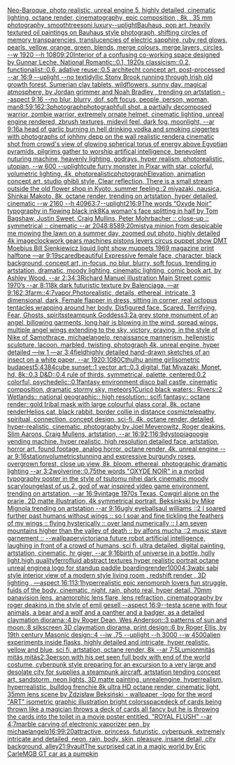 [Neo-Baroque, photo realistic, unreal engine 5, highly detailed, cinematic lighting, octane render, cinematography, epic composition , 8k , 35 mm photography, smooth](https://www.ebank.nz/aiartgenerator?category=Neo-Baroque%2C%20photo%20realistic%2C%20unreal%20engine%205%2C%20highly%20detailed%2C%20cinematic%20lighting%2C%20octane%20render%2C%20cinematography%2C%20epic%20composition%20%2C%208k%20%2C%2035%20mm%20photography%2C%20smooth)[trees](https://www.ebank.nz/aiartgenerator?category=trees)[oni,luxury](https://www.ebank.nz/aiartgenerator?category=oni%2Cluxury)[--uplight](https://www.ebank.nz/aiartgenerator?category=--uplight)[Bauhaus, pop art, heavily textured oil paintings on Bauhaus style photograph, shifting circles of memory transparencies, translucencies of electric sapphire, ruby red glows, pearls, yellow, orange, green, blends, merge colours, merge layers, circles, --w 1920 --h 1080](https://www.ebank.nz/aiartgenerator?category=Bauhaus%2C%20pop%20art%2C%20heavily%20textured%20oil%20paintings%20on%20Bauhaus%20style%20photograph%2C%20shifting%20circles%20of%20memory%20transparencies%2C%20translucencies%20of%20electric%20sapphire%2C%20ruby%20red%20glows%2C%20pearls%2C%20yellow%2C%20orange%2C%20green%2C%20blends%2C%20merge%20colours%2C%20merge%20layers%2C%20circles%2C%20--w%201920%20--h%201080)[9:20](https://www.ebank.nz/aiartgenerator?category=9%3A20)[Interior of a confusing co-working space designed by Gunnar Leche, National Romantic::0.1, 1920s classicism::0.2, functionalist::0.6, adative reuse::0.5 architecht concept art, post-processed  --ar 16:9 --uplight --no text](https://www.ebank.nz/aiartgenerator?category=Interior%20of%20a%20confusing%20co-working%20space%20designed%20by%20Gunnar%20Leche%2C%20National%20Romantic%3A%3A0.1%2C%201920s%20classicism%3A%3A0.2%2C%20functionalist%3A%3A0.6%2C%20adative%20reuse%3A%3A0.5%20architecht%20concept%20art%2C%20post-processed%20%20--ar%2016%3A9%20--uplight%20--no%20text)[idyllic Stony Brook running through Irish old growth forest, Sumerian clay tablets, wildflowers, sunny day, magical atmosphere, by Jordan grimmer and Noah Bradley , trending on artstation --aspect 9:16 --no blur, blurry, dof, soft focus, people, person, woman, man](https://www.ebank.nz/aiartgenerator?category=idyllic%20Stony%20Brook%20running%20through%20Irish%20old%20growth%20forest%2C%20Sumerian%20clay%20tablets%2C%20wildflowers%2C%20sunny%20day%2C%20magical%20atmosphere%2C%20by%20Jordan%20grimmer%20and%20Noah%20Bradley%20%2C%20trending%20on%20artstation%20--aspect%209%3A16%20--no%20blur%2C%20blurry%2C%20dof%2C%20soft%20focus%2C%20people%2C%20person%2C%20woman%2C%20man)[8:5](https://www.ebank.nz/aiartgenerator?category=8%3A5)[9:16](https://www.ebank.nz/aiartgenerator?category=9%3A16)[2:3](https://www.ebank.nz/aiartgenerator?category=2%3A3)[photograph](https://www.ebank.nz/aiartgenerator?category=photograph)[photograph](https://www.ebank.nz/aiartgenerator?category=photograph)[full shot, a partially decomposed warrior, zombie warrior, extremely ornate helmet, cinematic lighting, unreal engine rendered, zbrush textures, midevil feel, dark fog, moonlight, --ar 9:16](https://www.ebank.nz/aiartgenerator?category=full%20shot%2C%20a%20partially%20decomposed%20warrior%2C%20zombie%20warrior%2C%20extremely%20ornate%20helmet%2C%20cinematic%20lighting%2C%20unreal%20engine%20rendered%2C%20zbrush%20textures%2C%20midevil%20feel%2C%20dark%20fog%2C%20moonlight%2C%20--ar%209%3A16)[a head of garlic burning in hell drinking vodka and smoking ciggertes with photographs of johhny depp on the wall realistic render](https://www.ebank.nz/aiartgenerator?category=a%20head%20of%20garlic%20burning%20in%20hell%20drinking%20vodka%20and%20smoking%20ciggertes%20with%20photographs%20of%20johhny%20depp%20on%20the%20wall%20realistic%20render)[a cinematic shot from crowd's view of glowing spherical torus of energy above Egyptian pyramids, pilgrims gather to worship artifical intelligence, benevolent nuturing machine, heavenly lighting, godrays, hyper realism, photorealistic, utopian, --w 600 --uplight](https://www.ebank.nz/aiartgenerator?category=a%20cinematic%20shot%20from%20crowd%27s%20view%20of%20glowing%20spherical%20torus%20of%20energy%20above%20Egyptian%20pyramids%2C%20pilgrims%20gather%20to%20worship%20artifical%20intelligence%2C%20benevolent%20nuturing%20machine%2C%20heavenly%20lighting%2C%20godrays%2C%20hyper%20realism%2C%20photorealistic%2C%20utopian%2C%20--w%20600%20--uplight)[cute furry monster in Pixar with star, colorful, volumetric lighting, 4k, photorealistic](https://www.ebank.nz/aiartgenerator?category=cute%20furry%20monster%20in%20Pixar%20with%20star%2C%20colorful%2C%20volumetric%20lighting%2C%204k%2C%20photorealistic)[photograph](https://www.ebank.nz/aiartgenerator?category=photograph)[Elevation, animation concept art, studio ghibli style, Clear reflection, There is a small stream outside the old flower shop in Kyoto, summer feeling::2 miyazaki, nausica, Shinkai Makoto, 8k, octane render, trending on artstation, hyper detailed, cinematic --w 2160  --h 4096](https://www.ebank.nz/aiartgenerator?category=Elevation%2C%20animation%20concept%20art%2C%20studio%20ghibli%20style%2C%20Clear%20reflection%2C%20There%20is%20a%20small%20stream%20outside%20the%20old%20flower%20shop%20in%20Kyoto%2C%20summer%20feeling%3A%3A2%20miyazaki%2C%20nausica%2C%20Shinkai%20Makoto%2C%208k%2C%20octane%20render%2C%20trending%20on%20artstation%2C%20hyper%20detailed%2C%20cinematic%20--w%202160%20%20--h%204096)[3:7](https://www.ebank.nz/aiartgenerator?category=3%3A7)[--uplight](https://www.ebank.nz/aiartgenerator?category=--uplight)[2](https://www.ebank.nz/aiartgenerator?category=2)[16:9](https://www.ebank.nz/aiartgenerator?category=16%3A9)[The words “Oxyde Noir” typography in flowing black ink](https://www.ebank.nz/aiartgenerator?category=The%20words%20%E2%80%9COxyde%20Noir%E2%80%9D%20typography%20in%20flowing%20black%20ink)[8K](https://www.ebank.nz/aiartgenerator?category=8K)[a woman's face splitting in half by Tom Bagshaw, Justin Sweet, Craig Mullins, Peter Mohrbacher :: close-up :: symmetrical :: cinematic --ar 2048:858](https://www.ebank.nz/aiartgenerator?category=a%20woman%27s%20face%20splitting%20in%20half%20by%20Tom%20Bagshaw%2C%20Justin%20Sweet%2C%20Craig%20Mullins%2C%20Peter%20Mohrbacher%20%3A%3A%20close-up%20%3A%3A%20symmetrical%20%3A%3A%20cinematic%20--ar%202048%3A858)[9:20](https://www.ebank.nz/aiartgenerator?category=9%3A20)[misty](https://www.ebank.nz/aiartgenerator?category=misty)[a minion from despicable me mowing the lawn on a summer day, zoomed out photo, highly detailed 4k image](https://www.ebank.nz/aiartgenerator?category=a%20minion%20from%20despicable%20me%20mowing%20the%20lawn%20on%20a%20summer%20day%2C%20zoomed%20out%20photo%2C%20highly%20detailed%204k%20image)[clockwork gears machines pistons levers circus puppet show DMT  Moebius Bill Sienkiewicz liquid light show muppets 1969 magazine print halftone —ar 9:19](https://www.ebank.nz/aiartgenerator?category=clockwork%20gears%20machines%20pistons%20levers%20circus%20puppet%20show%20DMT%20%20Moebius%20Bill%20Sienkiewicz%20liquid%20light%20show%20muppets%201969%20magazine%20print%20halftone%20%E2%80%94ar%209%3A19)[scared](https://www.ebank.nz/aiartgenerator?category=scared)[beautiful Expressive female face, character, black background, concept art, in-focus, no blur, blurry, soft focus, trending in artstation, dramatic, moody lighting, cinematic lighting, comic book art, by Ashley Wood. --ar 2:3](https://www.ebank.nz/aiartgenerator?category=beautiful%20Expressive%20female%20face%2C%20character%2C%20black%20background%2C%20concept%20art%2C%20in-focus%2C%20no%20blur%2C%20blurry%2C%20soft%20focus%2C%20trending%20in%20artstation%2C%20dramatic%2C%20moody%20lighting%2C%20cinematic%20lighting%2C%20comic%20book%20art%2C%20by%20Ashley%20Wood.%20--ar%202%3A3)[4:3](https://www.ebank.nz/aiartgenerator?category=4%3A3)[Richard Manuel illustration Main Street comic 1970’s --ar 8:11](https://www.ebank.nz/aiartgenerator?category=Richard%20Manuel%20illustration%20Main%20Street%20comic%201970%E2%80%99s%20--ar%208%3A11)[8k dark futuristic texture by Balenciaga, —ar 9:16](https://www.ebank.nz/aiartgenerator?category=8k%20dark%20futuristic%20texture%20by%20Balenciaga%2C%20%E2%80%94ar%209%3A16)[2:3](https://www.ebank.nz/aiartgenerator?category=2%3A3)[farm::](https://www.ebank.nz/aiartgenerator?category=farm%3A%3A)[4:7](https://www.ebank.nz/aiartgenerator?category=4%3A7)[vapor,](https://www.ebank.nz/aiartgenerator?category=vapor%2C)[Photorealistic, details, ethereal, intricate, 3 dimensional, dark, Female flapper in dress, sitting in corner, real octopus tentacles wrapping around her body, Disfigured face. Scared. Terrifying, Fear, Ghosts, spirits](https://www.ebank.nz/aiartgenerator?category=Photorealistic%2C%20details%2C%20ethereal%2C%20intricate%2C%203%20dimensional%2C%20dark%2C%20Female%20flapper%20in%20dress%2C%20sitting%20in%20corner%2C%20real%20octopus%20tentacles%20wrapping%20around%20her%20body%2C%20Disfigured%20face.%20Scared.%20Terrifying%2C%20Fear%2C%20Ghosts%2C%20spirits)[steampunk Goddess](https://www.ebank.nz/aiartgenerator?category=steampunk%20Goddess)[3:2](https://www.ebank.nz/aiartgenerator?category=3%3A2)[a grey stone monument of an angel, billowing garments, long hair is blowing in the wind, spread wings, multiple angel wings extending to the sky, victory, praying, in the style of Nike of Samothrace, michaelangelo, renaissance mannerism, hellenistic sculpture, lacoon, marbled, twisting, photograph 4k, unreal engine, hyper detailed —iw 1 —ar 3:4](https://www.ebank.nz/aiartgenerator?category=a%20grey%20stone%20monument%20of%20an%20angel%2C%20billowing%20garments%2C%20long%20hair%20is%20blowing%20in%20the%20wind%2C%20spread%20wings%2C%20multiple%20angel%20wings%20extending%20to%20the%20sky%2C%20victory%2C%20praying%2C%20in%20the%20style%20of%20Nike%20of%20Samothrace%2C%20michaelangelo%2C%20renaissance%20mannerism%2C%20hellenistic%20sculpture%2C%20lacoon%2C%20marbled%2C%20twisting%2C%20photograph%204k%2C%20unreal%20engine%2C%20hyper%20detailed%20%E2%80%94iw%201%20%E2%80%94ar%203%3A4)[field](https://www.ebank.nz/aiartgenerator?category=field)[highly detailed hand-drawn sketches of an insect on a white paper, --ar 1920:1080](https://www.ebank.nz/aiartgenerator?category=highly%20detailed%20hand-drawn%20sketches%20of%20an%20insect%20on%20a%20white%20paper%2C%20--ar%201920%3A1080)[Cthulhu anime girl](https://www.ebank.nz/aiartgenerator?category=Cthulhu%20anime%20girl)[Isometric budapest](https://www.ebank.nz/aiartgenerator?category=Isometric%20budapest)[5:4](https://www.ebank.nz/aiartgenerator?category=5%3A4)[384](https://www.ebank.nz/aiartgenerator?category=384)[cube sunset::1 vector art::0.3 digital, flat Miyazaki, Monet, hd, 8k::0.3 D&D::0.4 rule of thirds, symmetrical, palette, centered:0.2 colorful, psychedelic::0.1](https://www.ebank.nz/aiartgenerator?category=cube%20sunset%3A%3A1%20vector%20art%3A%3A0.3%20digital%2C%20flat%20Miyazaki%2C%20Monet%2C%20hd%2C%208k%3A%3A0.3%20D%26D%3A%3A0.4%20rule%20of%20thirds%2C%20symmetrical%2C%20palette%2C%20centered%3A0.2%20colorful%2C%20psychedelic%3A%3A0.1)[fantasy environment disco ball castle, cinematic composition, dramatic stormy sky, meteors](https://www.ebank.nz/aiartgenerator?category=fantasy%20environment%20disco%20ball%20castle%2C%20cinematic%20composition%2C%20dramatic%20stormy%20sky%2C%20meteors)[1](https://www.ebank.nz/aiartgenerator?category=1)[Curicó black waters:: Rivers::2 Wetlands:: national geographic:: high resolution:: scifi fantasy:: octane render::](https://www.ebank.nz/aiartgenerator?category=Curic%C3%B3%20black%20waters%3A%3A%20Rivers%3A%3A2%20Wetlands%3A%3A%20national%20geographic%3A%3A%20high%20resolution%3A%3A%20scifi%20fantasy%3A%3A%20octane%20render%3A%3A)[gold tribal mask  with large colourful glass coral, 8k, octane render](https://www.ebank.nz/aiartgenerator?category=gold%20tribal%20mask%20%20with%20large%20colourful%20glass%20coral%2C%208k%2C%20octane%20render)[Helios cat, black rabbit, border collie in distance cosmic](https://www.ebank.nz/aiartgenerator?category=Helios%20cat%2C%20black%20rabbit%2C%20border%20collie%20in%20distance%20cosmic)[telepathy, spiritual, connection, concept design, sci-fi, 4k, octane render, detailed, hyper-realistic, cinematic, photography by Joel Meyerowitz, Roger deakins, Slim Aarons, Craig Mullens, artstation, --ar 16:9](https://www.ebank.nz/aiartgenerator?category=telepathy%2C%20spiritual%2C%20connection%2C%20concept%20design%2C%20sci-fi%2C%204k%2C%20octane%20render%2C%20detailed%2C%20hyper-realistic%2C%20cinematic%2C%20photography%20by%20Joel%20Meyerowitz%2C%20Roger%20deakins%2C%20Slim%20Aarons%2C%20Craig%20Mullens%2C%20artstation%2C%20--ar%2016%3A9)[2:1](https://www.ebank.nz/aiartgenerator?category=2%3A1)[16:9](https://www.ebank.nz/aiartgenerator?category=16%3A9)[dystopia](https://www.ebank.nz/aiartgenerator?category=dystopia)[googie vending machine, hyper realistic, high resolution detailed face, artstation, horror art, found footage, analog horror, octane render, 4k, unreal engine --ar 9:16](https://www.ebank.nz/aiartgenerator?category=googie%20vending%20machine%2C%20hyper%20realistic%2C%20high%20resolution%20detailed%20face%2C%20artstation%2C%20horror%20art%2C%20found%20footage%2C%20analog%20horror%2C%20octane%20render%2C%204k%2C%20unreal%20engine%20--ar%209%3A16)[station](https://www.ebank.nz/aiartgenerator?category=station)[volumetric](https://www.ebank.nz/aiartgenerator?category=volumetric)[stunning and expressive burgundy roses, overgrown forest, close up view, 8k, bloom, ethereal, photographic dramatic lighting --ar 3:2](https://www.ebank.nz/aiartgenerator?category=stunning%20and%20expressive%20burgundy%20roses%2C%20overgrown%20forest%2C%20close%20up%20view%2C%208k%2C%20bloom%2C%20ethereal%2C%20photographic%20dramatic%20lighting%20--ar%203%3A2)[wolverine](https://www.ebank.nz/aiartgenerator?category=wolverine)[::0.75](https://www.ebank.nz/aiartgenerator?category=%3A%3A0.75)[the words "OXYDE NOIR" in a morbid typography poster in the style of tsutomu nihei dark cinematic moody scary](https://www.ebank.nz/aiartgenerator?category=the%20words%20%22OXYDE%20NOIR%22%20in%20a%20morbid%20typography%20poster%20in%20the%20style%20of%20tsutomu%20nihei%20dark%20cinematic%20moody%20scary)[lounge](https://www.ebank.nz/aiartgenerator?category=lounge)[last of us 2, god of war inspired video game environment, trending on artstation, --ar 16:9](https://www.ebank.nz/aiartgenerator?category=last%20of%20us%202%2C%20god%20of%20war%20inspired%20video%20game%20environment%2C%20trending%20on%20artstation%2C%20--ar%2016%3A9)[vintage 1970s Texas, Cowgirl alone on the prarie, 2D matte illustration, 4k symmetrical portrait, Beksinkski by Mike Mignola trending on artstation --ar 9:16](https://www.ebank.nz/aiartgenerator?category=vintage%201970s%20Texas%2C%20Cowgirl%20alone%20on%20the%20prarie%2C%202D%20matte%20illustration%2C%204k%20symmetrical%20portrait%2C%20Beksinkski%20by%20Mike%20Mignola%20trending%20on%20artstation%20--ar%209%3A16)[ugly eyeball](https://www.ebank.nz/aiartgenerator?category=ugly%20eyeball)[saul williams ::2  I soared further past humans without wings :: so I soar and fine tickling the feathers of my wings :: flying hysterically :: over land numerically :: I am seven mountains higher than the valley of death :: by alfons mucha ::2 music stave garnement :: --wallpaper](https://www.ebank.nz/aiartgenerator?category=saul%20williams%20%3A%3A2%20%20I%20soared%20further%20past%20humans%20without%20wings%20%3A%3A%20so%20I%20soar%20and%20fine%20tickling%20the%20feathers%20of%20my%20wings%20%3A%3A%20flying%20hysterically%20%3A%3A%20over%20land%20numerically%20%3A%3A%20I%20am%20seven%20mountains%20higher%20than%20the%20valley%20of%20death%20%3A%3A%20by%20alfons%20mucha%20%3A%3A2%20music%20stave%20garnement%20%3A%3A%20--wallpaper)[victorian](https://www.ebank.nz/aiartgenerator?category=victorian)[a future robot artificial intelligence, laughing in front of a crowd of humans, sci fi, ultra detailed, digital painting, artstation, cinematic, hr giger, --ar 9:16](https://www.ebank.nz/aiartgenerator?category=a%20future%20robot%20artificial%20intelligence%2C%20laughing%20in%20front%20of%20a%20crowd%20of%20humans%2C%20sci%20fi%2C%20ultra%20detailed%2C%20digital%20painting%2C%20artstation%2C%20cinematic%2C%20hr%20giger%2C%20--ar%209%3A16)[birth of universe in a bottle,,holly light,high quality](https://www.ebank.nz/aiartgenerator?category=birth%20of%20universe%20in%20a%20bottle%2C%2Cholly%20light%2Chigh%20quality)[ferrofluid abstract textures hyper realistic portrait octane unreal engine](https://www.ebank.nz/aiartgenerator?category=ferrofluid%20abstract%20textures%20hyper%20realistic%20portrait%20octane%20unreal%20engine)[a logo for standup paddle boarding](https://www.ebank.nz/aiartgenerator?category=a%20logo%20for%20standup%20paddle%20boarding)[render](https://www.ebank.nz/aiartgenerator?category=render)[1000](https://www.ebank.nz/aiartgenerator?category=1000)[4:3](https://www.ebank.nz/aiartgenerator?category=4%3A3)[wabi sabi style interior view of a modern style living room , redshift render , 3D lighting , —aspect 16:11](https://www.ebank.nz/aiartgenerator?category=wabi%20sabi%20style%20interior%20view%20of%20a%20modern%20style%20living%20room%20%2C%20redshift%20render%20%2C%203D%20lighting%20%2C%20%E2%80%94aspect%2016%3A11)[3:1](https://www.ebank.nz/aiartgenerator?category=3%3A1)[hyperrealistic epic xenomorph lovers fun struggle, fuids of the body, cinematic, night, rain, photo real, hyper detail, 70mm panavision lens, anamorphic lens flare, lens refraction, cinematography by roger deakins in the style of emil gesell --aspect 16:9](https://www.ebank.nz/aiartgenerator?category=hyperrealistic%20epic%20xenomorph%20lovers%20fun%20struggle%2C%20fuids%20of%20the%20body%2C%20cinematic%2C%20night%2C%20rain%2C%20photo%20real%2C%20hyper%20detail%2C%2070mm%20panavision%20lens%2C%20anamorphic%20lens%20flare%2C%20lens%20refraction%2C%20cinematography%20by%20roger%20deakins%20in%20the%20style%20of%20emil%20gesell%20--aspect%2016%3A9)[--test](https://www.ebank.nz/aiartgenerator?category=--test)[a scene with four animals, a bear and a wolf and a panther and a badger, as a detailed claymation diorama::4 by Roger Dean, Wes Anderson::3 patterns of sun and moon::8 silkscreen 3D claymation diorama, print design::6 by Roger Ellis, by 19th century Masonic design::4 --iw .75 --uplight --h 3000 --w 4500](https://www.ebank.nz/aiartgenerator?category=a%20scene%20with%20four%20animals%2C%20a%20bear%20and%20a%20wolf%20and%20a%20panther%20and%20a%20badger%2C%20as%20a%20detailed%20claymation%20diorama%3A%3A4%20by%20Roger%20Dean%2C%20Wes%20Anderson%3A%3A3%20patterns%20of%20sun%20and%20moon%3A%3A8%20silkscreen%203D%20claymation%20diorama%2C%20print%20design%3A%3A6%20by%20Roger%20Ellis%2C%20by%2019th%20century%20Masonic%20design%3A%3A4%20--iw%20.75%20--uplight%20--h%203000%20--w%204500)[alien experiments inside flasks, highly detailed and intricate, hyper realistic, yellow and blue, sci fi, artstation, octane render, 8k --ar 7:5](https://www.ebank.nz/aiartgenerator?category=alien%20experiments%20inside%20flasks%2C%20highly%20detailed%20and%20intricate%2C%20hyper%20realistic%2C%20yellow%20and%20blue%2C%20sci%20fi%2C%20artstation%2C%20octane%20render%2C%208k%20--ar%207%3A5)[Lumion](https://www.ebank.nz/aiartgenerator?category=Lumion)[mitäs mitäs mitäs](https://www.ebank.nz/aiartgenerator?category=mit%C3%A4s%20mit%C3%A4s%20mit%C3%A4s)[2:3](https://www.ebank.nz/aiartgenerator?category=2%3A3)[person with his pet seen full body with end of the world costume, cyberpunk style preparing for an excursion to a very large and desolate city for supplies a steampunk aircraft,  artstation tending concept art, sandstorm, neon lights,  3D matte painting, unrealengine, hyperrealism, hyperrealistic, bulldog frenchie  8k ultra HD octane render,  cinematic light, 35mm lens  scene by Zdzisław Beksiński - wallpaper -](https://www.ebank.nz/aiartgenerator?category=person%20with%20his%20pet%20seen%20full%20body%20with%20end%20of%20the%20world%20costume%2C%20cyberpunk%20style%20preparing%20for%20an%20excursion%20to%20a%20very%20large%20and%20desolate%20city%20for%20supplies%20a%20steampunk%20aircraft%2C%20%20artstation%20tending%20concept%20art%2C%20sandstorm%2C%20neon%20lights%2C%20%203D%20matte%20painting%2C%20unrealengine%2C%20hyperrealism%2C%20hyperrealistic%2C%20bulldog%20frenchie%20%208k%20ultra%20HD%20octane%20render%2C%20%20cinematic%20light%2C%2035mm%20lens%20%20scene%20by%20Zdzis%C5%82aw%20Beksi%C5%84ski%20-%20wallpaper%20-)[logo for the word "ART" isometric graphic illustration bright colors](https://www.ebank.nz/aiartgenerator?category=logo%20for%20the%20word%20%22ART%22%20isometric%20graphic%20illustration%20bright%20colors)[space](https://www.ebank.nz/aiartgenerator?category=space)[deck of cards being thrown like a magician throws a deck of cards all fancy but he is throwing the cards into the toilet in a movie poster entitled, "ROYAL FLUSH"  --ar 4:7](https://www.ebank.nz/aiartgenerator?category=deck%20of%20cards%20being%20thrown%20like%20a%20magician%20throws%20a%20deck%20of%20cards%20all%20fancy%20but%20he%20is%20throwing%20the%20cards%20into%20the%20toilet%20in%20a%20movie%20poster%20entitled%2C%20%22ROYAL%20FLUSH%22%20%20--ar%204%3A7)[marble carving of electronic vaporizer pen, by michaelangelo](https://www.ebank.nz/aiartgenerator?category=marble%20carving%20of%20electronic%20vaporizer%20pen%2C%20by%20michaelangelo)[16:9](https://www.ebank.nz/aiartgenerator?category=16%3A9)[9:20](https://www.ebank.nz/aiartgenerator?category=9%3A20)[attractive, princess, futuristic, cyberpunk, extremely intricate and detailed, neon, rain, body, skin, pleasure, insane detail, city background, alley](https://www.ebank.nz/aiartgenerator?category=attractive%2C%20princess%2C%20futuristic%2C%20cyberpunk%2C%20extremely%20intricate%20and%20detailed%2C%20neon%2C%20rain%2C%20body%2C%20skin%2C%20pleasure%2C%20insane%20detail%2C%20city%20background%2C%20alley)[21:9](https://www.ebank.nz/aiartgenerator?category=21%3A9)[vault](https://www.ebank.nz/aiartgenerator?category=vault)[The surprised cat in a magic world by Eric Carle](https://www.ebank.nz/aiartgenerator?category=The%20surprised%20cat%20in%20a%20magic%20world%20by%20Eric%20Carle)[MGB GT car  as a pumpkin](https://www.ebank.nz/aiartgenerator?category=MGB%20GT%20car%20%20as%20a%20pumpkin)